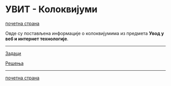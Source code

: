 # УВИТ - Колоквијуми

[почетна страна](../README.md)

Овде су постављена информације о колоквијумима из предмета **Увод у веб и интернет технологије**.  

---

[Задаци](zadaci/README.md)

[Решења](resenja/README.md)

---

[почетна страна](../README.md)
